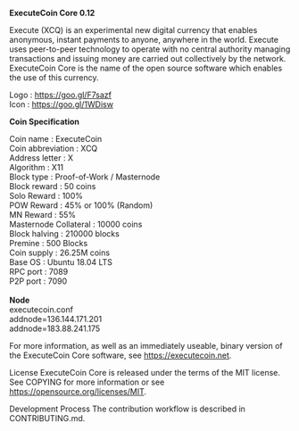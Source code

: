 <b>ExecuteCoin Core 0.12</b>

Execute (XCQ) is an experimental new digital currency that enables anonymous, instant payments to anyone, anywhere in the world. Execute uses peer-to-peer technology to operate with no central authority managing transactions and issuing money are carried out collectively by the network. ExecuteCoin Core is the name of the open source software which enables the use of this currency.

Logo : https://goo.gl/F7sazf</br>
Icon : https://goo.gl/1WDisw</br>

<b>Coin Specification</b></br>

Coin name : ExecuteCoin</br>
Coin abbreviation	: XCQ</br>
Address letter : X</br>
Algorithm : X11</br>
Block type : Proof-of-Work / Masternode</br>
Block reward : 50 coins</br>
Solo Reward : 100%</br>
POW Reward : 45% or 100% (Random)</br>
MN Reward : 55%</br>
Masternode Collateral : 10000 coins</br>
Block halving :	210000 blocks</br>
Premine : 500 Blocks</br>
Coin supply : 26.25M coins</br>
Base OS : Ubuntu 18.04 LTS</br>
RPC port : 7089</br>
P2P port : 7090</br>
</br>
<b>Node</b></br>
executecoin.conf</br>
addnode=136.144.171.201</br>
addnode=183.88.241.175</br>

For more information, as well as an immediately useable, binary version of the ExecuteCoin Core software, see https://executecoin.net.

License
ExecuteCoin Core is released under the terms of the MIT license. See COPYING for more information or see https://opensource.org/licenses/MIT.

Development Process
The contribution workflow is described in CONTRIBUTING.md.
